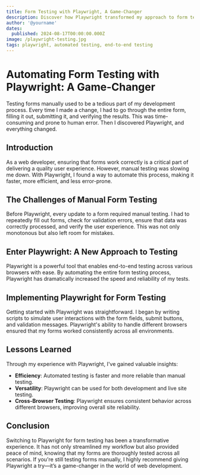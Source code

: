 ```yaml
---
title: Form Testing with Playwright, A Game-Changer
description: Discover how Playwright transformed my approach to form testing, making the process faster and more reliable than manual testing.
author: '@yourname'
dates:
  published: 2024-08-17T00:00:00.000Z
image: /playwright-testing.jpg
tags: playwright, automated testing, end-to-end testing
---
```


# Automating Form Testing with Playwright: A Game-Changer

Testing forms manually used to be a tedious part of my development process. Every time I made a change, I had to go through the entire form, filling it out, submitting it, and verifying the results. This was time-consuming and prone to human error. Then I discovered Playwright, and everything changed.

## Introduction

As a web developer, ensuring that forms work correctly is a critical part of delivering a quality user experience. However, manual testing was slowing me down. With Playwright, I found a way to automate this process, making it faster, more efficient, and less error-prone.

## The Challenges of Manual Form Testing

Before Playwright, every update to a form required manual testing. I had to repeatedly fill out forms, check for validation errors, ensure that data was correctly processed, and verify the user experience. This was not only monotonous but also left room for mistakes.

## Enter Playwright: A New Approach to Testing

Playwright is a powerful tool that enables end-to-end testing across various browsers with ease. By automating the entire form testing process, Playwright has dramatically increased the speed and reliability of my tests.

## Implementing Playwright for Form Testing

Getting started with Playwright was straightforward. I began by writing scripts to simulate user interactions with the form fields, submit buttons, and validation messages. Playwright's ability to handle different browsers ensured that my forms worked consistently across all environments.

## Lessons Learned

Through my experience with Playwright, I've gained valuable insights:

- **Efficiency**: Automated testing is faster and more reliable than manual testing.
- **Versatility**: Playwright can be used for both development and live site testing.
- **Cross-Browser Testing**: Playwright ensures consistent behavior across different browsers, improving overall site reliability.

## Conclusion

Switching to Playwright for form testing has been a transformative experience. It has not only streamlined my workflow but also provided peace of mind, knowing that my forms are thoroughly tested across all scenarios. If you're still testing forms manually, I highly recommend giving Playwright a try—it’s a game-changer in the world of web development.
